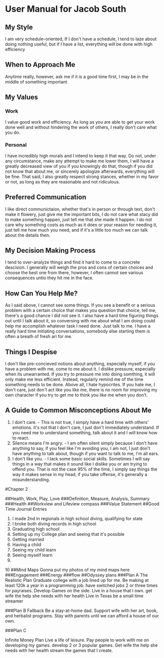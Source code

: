 # User Manual for Jacob South
## My Style
I am very schedule-oriented, If I don't have a schedule, I tend to laze about doing nothing useful, but if I have a list, everything will be done with high efficiency
## When to Approach Me
Anytime really, however, ask me if it is a good time first, I may be in the middle of something important
## My Values
### Work
I value good work and efficiency. As long as you are able to get your work done well and without hindering the work of others, I really don't care what you do.
### Personal
I have incredibly high morals and I intend to keep it that way. Do not, under any circumstance, make any attempt to make me lower them, I will have a greatly decreased view of you if you knowingly do that, though if you did not know that about me, or sincerely apologize afterwards, everything will be fine.
That said, I also greatly respect strong stances, whether in my favor or not, as long as they are reasonable and not ridiculous.
## Preferred Communication
I like direct communictaion, whether that's in person or through text, don't make it flowery, just give me the important bits, I do not care what stacy did to make something happen, just tell me that she made it happen.
I do not care why something costs as much as it does or your reason for needing it, just tell me how much you need, and if it's a little too much we can talk about the details then.
## My Decision Making Process
I tend to over-analyze things and find it hard to come to a concrete descision. I generally will weigh the pros and cons of certain choices and choose the best one from there, however, I often cannot see various consequences untio they hit me in the face.
## How Can You Help Me?
As I said above, I cannot see some things. If you see a benefit or a serious problem with a certain choice that makes you question that choice, tell me, there's a good chance I did not see it. I also have a hard time figuring things out until I talk about it, so conversing with me about what I am doing could help me accomplish whatever task I need done.
Just talk to me. I have a really hard time initiating conversations, somebody else starting them is often a breath of fresh ari for me.
## Things I Despise
I don't like pre-concieved notions about anything, especially myself, if you have a problem with me, come to me about it.
I dislike pressure, especially when its unwarranted. If you try to pressure me into doing somthing, it will only make me less efficient. Instead, regularly remind me of the time something needs to be done. 
Above all, I hate hypocrites. If you hate me, I don't care, just don't act like you like me, there is no room for improving my own character if you try to get me to think you like me when you don't.
## A Guide to Common Misconceptions About Me
1. I don't care. - This is not true, I simply have a hard time with others' emotions. it's not that I don't care, I just don't immediately understand. If you need me to understand something, talk about it and I will know how to react.
2. Silence means I'm angry. - I am often silent simply because I don't have anything to say, if you feel like I'm avoiding you, I am not, I just don't have anything to talk about, though if you want to talk to me, I'm all ears.
3. I don't like you. - I lack some basic social skills. Sometimes I will say things in a way that makes it sound like I dislike you or am trying to offend you. That is not the case 95% of the time, I simply say things the way it makes sense in my head, if you take offense, it's generally a misunderstanding.

#Chapter 2

##Health, Work, Play, Love
###Definition, Measure, Analysis, Summary
###Health
##Workview and Lifeview compass
###Value Statement
##Good Time Journal Entries
1. I made 2nd in regionals in high school diving, qualifying for state
2. I broke both diving records in high school
3. Graduating high school
4. Setting up my College plan and seeing that it's possible
5. Getting married
6. Having a child
7. Seeing my child learn
8. Seeing myself learn
9. 
10
##Mind Maps
Gonna put my photos of my mind maps here
###Engagement
###Energy
###flow
##Odyssey plans
###Plan A
The Realistic Plan
Graduate college with a job lined up for me.
Be making at least 120k a year in a programming job.
have switched jobs 2 or three times for payraises.
Develop Games on the side.
Live in a house that I own.
get wife the help she needs with her health
Live in Texas
be a small time streamer

###Plan B
Fallback
Be a stay-at-home dad.
Support wife with her art, book, and herbalist programs.
Stay with parents until we can afford a house of our own.

###Plan C

Infinite Money Plan
Live a life of leisure.
Pay people to work with me on developing my games.
develop 2 or 3 popular games.
Get wife the help she needs with her health
stream the games that I create.
